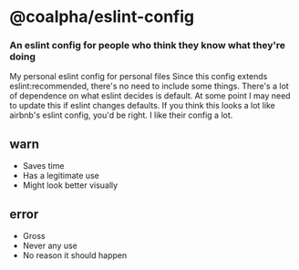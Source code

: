 # @coalpha/eslint-config

### An eslint config for people who think they know what they're doing

My personal eslint config for personal files
Since this config extends eslint:recommended, there's no need to include some things.
There's a lot of dependence on what eslint decides is default.
At some point I may need to update this if eslint changes defaults.
If you think this looks a lot like airbnb's eslint config, you'd be right. I like their config a lot.

## warn

- Saves time
- Has a legitimate use
- Might look better visually

## error

- Gross
- Never any use
- No reason it should happen
